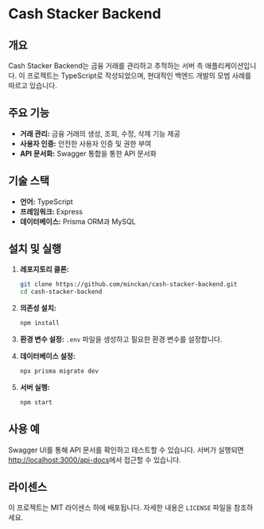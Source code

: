 # Cash Stacker Backend

## 개요

Cash Stacker Backend는 금융 거래를 관리하고 추적하는 서버 측 애플리케이션입니다. 이 프로젝트는 TypeScript로 작성되었으며, 현대적인 백엔드 개발의 모범 사례를 따르고 있습니다.

## 주요 기능

- **거래 관리:** 금융 거래의 생성, 조회, 수정, 삭제 기능 제공
- **사용자 인증:** 안전한 사용자 인증 및 권한 부여
- **API 문서화:** Swagger 통합을 통한 API 문서화

## 기술 스택

- **언어:** TypeScript
- **프레임워크:** Express
- **데이터베이스:** Prisma ORM과 MySQL

## 설치 및 실행

1. **레포지토리 클론:**

    ```bash
    git clone https://github.com/minckan/cash-stacker-backend.git
    cd cash-stacker-backend
    ```

2. **의존성 설치:**

    ```bash
    npm install
    ```

3. **환경 변수 설정:** `.env` 파일을 생성하고 필요한 환경 변수를 설정합니다.

4. **데이터베이스 설정:**

    ```bash
    npx prisma migrate dev
    ```

5. **서버 실행:**

    ```bash
    npm start
    ```

## 사용 예

Swagger UI를 통해 API 문서를 확인하고 테스트할 수 있습니다. 서버가 실행되면 [http://localhost:3000/api-docs](http://localhost:3000/api-docs)에서 접근할 수 있습니다.


## 라이센스

이 프로젝트는 MIT 라이센스 하에 배포됩니다. 자세한 내용은 `LICENSE` 파일을 참조하세요.
